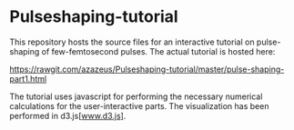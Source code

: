 # Pulseshaping-tutorial
This repository hosts the source files for an interactive tutorial on pulse-shaping of few-femtosecond pulses. The actual tutorial is hosted here:

https://rawgit.com/azazeus/Pulseshaping-tutorial/master/pulse-shaping-part1.html

The tutorial uses javascript for performing the necessary numerical calculations for the user-interactive parts. The visualization has been performed in d3.js[www.d3.js].
